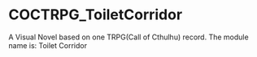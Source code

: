 # COCTRPG_ToiletCorridor
A Visual Novel based on one TRPG(Call of Cthulhu) record. The module name is: Toilet Corridor
